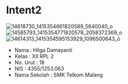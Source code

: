 # Intent2
![14618730_1415354661820589_5640040_o](https://cloud.githubusercontent.com/assets/22041608/19214000/d4ee8200-8da3-11e6-8b80-9c0061055ba3.png)
![14585793_1415354771820578_2058372369_o](https://cloud.githubusercontent.com/assets/22041608/19214001/d53c5700-8da3-11e6-8403-977e7b4e3b3b.png)
![14614313_1415354595153929_1096500643_o](https://cloud.githubusercontent.com/assets/22041608/19214002/d5906e1c-8da3-11e6-8ed7-7b360dcf26cc.png)
- Nama 		     : Hilga Damayanti 
- Kelas		     : XII RPL 2
- No. Urut     : 18 
- NIS          : 4355/1253.063
- Nama Sekolah : SMK Telkom Malang
